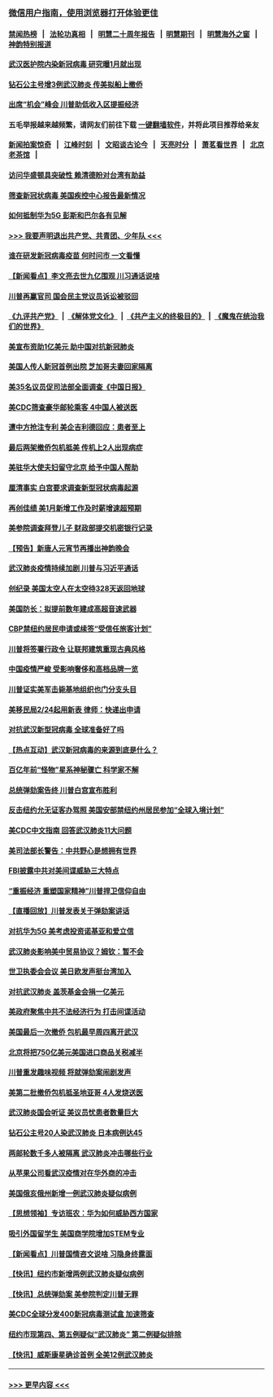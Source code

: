 ### [微信用户指南，使用浏览器打开体验更佳](https://github.com/gfw-breaker/banned-news1/blob/master/indexes/wechat-guide.md?t=0)
#### [禁闻热榜](热点新闻.md?t=0)  &nbsp;&nbsp;|&nbsp;&nbsp; [法轮功真相](https://github.com/gfw-breaker/truth/blob/master/README.md?t=0) &nbsp;&nbsp;|&nbsp;&nbsp; [明慧二十周年报告](https://github.com/gfw-breaker/mh-reports/blob/master/README.md?t=0) &nbsp;&nbsp;|&nbsp;&nbsp;[明慧期刊](https://github.com/gfw-breaker/mh-qikan) &nbsp;&nbsp;|&nbsp;&nbsp; [明慧海外之窗](https://github.com/gfw-breaker/mh-news/blob/master/README.md?t=0) &nbsp;&nbsp;|&nbsp;&nbsp; [神韵特别报道](https://github.com/gfw-breaker/mh-news/blob/master/shenyun.md?t=0)
#### [武汉医护院内染新冠病毒 研究曝1月就出现](../pages/nsc412/n11852928.md?t=02081822) 
#### [钻石公主号增3例武汉肺炎 传美拟船上撤侨](../pages/nsc412/n11853240.md?t=02081822) 
#### [出席“机会”峰会 川普助低收入区提振经济](../pages/nsc412/n11853232.md?t=02081822) 
#### 五毛举报越来越频繁，请网友们前往下载 [一键翻墙软件](https://github.com/gfw-breaker/ssr-accounts)，并将此项目推荐给亲友
#### [新闻拍案惊奇](https://github.com/gfw-breaker/banned-news1/blob/master/pages/link4.md) &nbsp;&nbsp;|&nbsp;&nbsp; [江峰时刻](https://github.com/gfw-breaker/banned-news1/blob/master/pages/link4.md) &nbsp;&nbsp;|&nbsp;&nbsp; [文昭谈古论今](https://github.com/gfw-breaker/banned-news1/blob/master/pages/link4.md) &nbsp;&nbsp;|&nbsp;&nbsp; [天亮时分](https://github.com/gfw-breaker/banned-news1/blob/master/pages/link4.md) &nbsp;&nbsp;|&nbsp;&nbsp; [萧茗看世界](https://github.com/gfw-breaker/banned-news1/blob/master/pages/link4.md) &nbsp;&nbsp;|&nbsp;&nbsp; [北京老茶馆](https://github.com/gfw-breaker/banned-news1/blob/master/pages/link4.md) &nbsp;&nbsp;|&nbsp;&nbsp; 
#### [访问华盛顿具突破性 赖清德盼对台湾有助益](../pages/nsc412/n11853129.md?t=02081822) 
#### [筛查新冠状病毒 美国疾控中心报告最新情况](../pages/nsc412/n11853070.md?t=02081822) 
#### [如何抵制华为5G 彭斯和巴尔各有见解](../pages/nsc412/n11852535.md?t=02081822) 
#### [>>> 我要声明退出共产党、共青团、少年队 <<<](https://github.com/begood0513/goodnews/blob/master/quit/letter.md) 
#### [谁在研发新冠病毒疫苗 何时问市 一文看懂](../pages/nsc412/n11852840.md?t=02081822) 
#### [【新闻看点】李文亮去世九亿围观 川习通话说啥](../pages/nsc412/n11852360.md?t=02081822) 
#### [川普再赢官司 国会民主党议员诉讼被驳回](../pages/nsc412/n11852287.md?t=02081822) 
#### [《九评共产党》](https://github.com/begood0513/9ping.md/blob/master/README.md) &nbsp;|&nbsp; [《解体党文化》](../../../../jtdwh.md/blob/master/README.md)  &nbsp;|&nbsp; [《共产主义的终极目的》](../../../../gczydzjmd.md/blob/master/README.md) &nbsp;|&nbsp; [《魔鬼在统治我们的世界》](../../../../mgztzwmdsj.md/blob/master/README.md) 
#### [美宣布资助1亿美元 助中国对抗新冠肺炎](../pages/nsc412/n11852531.md?t=02081822) 
#### [美国人传人新冠首例出院 芝加哥夫妻回家隔离](../pages/nsc412/n11852452.md?t=02081822) 
#### [美35名议员促司法部全面调查《中国日报》](../pages/nsc412/n11852435.md?t=02081822) 
#### [美CDC筛查豪华邮轮乘客 4中国人被送医](../pages/nsc412/n11852085.md?t=02081822) 
#### [遭中方抢注专利 美企吉利德回应：患者至上](../pages/nsc412/n11852037.md?t=02081822) 
#### [最后两架撤侨包机抵美 传机上2人出现病症](../pages/nsc412/n11852173.md?t=02081822) 
#### [美驻华大使夫妇留守北京 给予中国人帮助](../pages/nsc412/n11852165.md?t=02081822) 
#### [厘清事实 白宫要求调查新型冠状病毒起源](../pages/nsc412/n11852106.md?t=02081822) 
#### [再创佳绩 美1月新增工作及时薪增速超预期](../pages/nsc412/n11852174.md?t=02081822) 
#### [美参院调查拜登儿子 财政部提交机密银行记录](../pages/nsc412/n11851808.md?t=02081822) 
#### [【预告】新唐人元宵节再播出神韵晚会](../pages/nsc412/n11843192.md?t=02081822) 
#### [武汉肺炎疫情持续加剧 川普与习近平通话](../pages/nsc412/n11851613.md?t=02081822) 
#### [创纪录 美国太空人在太空待328天返回地球](../pages/nsc412/n11851266.md?t=02081822) 
#### [美国防长：拟提前数年建成高超音速武器](../pages/nsc412/n11850959.md?t=02081822) 
#### [CBP禁纽约居民申请或续签“受信任旅客计划”](../pages/nsc412/n11850857.md?t=02081822) 
#### [川普将签署行政令 让联邦建筑重现古典风格](../pages/nsc412/n11850654.md?t=02081822) 
#### [中国疫情严峻 受影响奢侈和高档品牌一览](../pages/nsc412/n11850319.md?t=02081822) 
#### [川普证实美军击毙基地组织也门分支头目](../pages/nsc412/n11850383.md?t=02081822) 
#### [美移民局2/24起用新表 律师：快递出申请](../pages/nsc412/n11848220.md?t=02081822) 
#### [对抗武汉新型冠病毒 全球准备好了吗](../pages/nsc412/n11850142.md?t=02081822) 
#### [【热点互动】武汉新冠病毒的来源到底是什么？](../pages/nsc412/n11849749.md?t=02081822) 
#### [百亿年前“怪物”星系神秘骤亡 科学家不解](../pages/nsc412/n11849863.md?t=02081822) 
#### [总统弹劾案告终 川普白宫宣布胜利](../pages/nsc412/n11849985.md?t=02081822) 
#### [反击纽约允无证客办驾照  美国安部禁纽约州居民参加“全球入境计划”](../pages/nsc412/n11849828.md?t=02081822) 
#### [美CDC中文指南 回答武汉肺炎11大问题](../pages/nsc412/n11849703.md?t=02081822) 
#### [美司法部长警告：中共野心是想拥有世界](../pages/nsc412/n11849769.md?t=02081822) 
#### [FBI披露中共对美间谍威胁三大特点](../pages/nsc412/n11849700.md?t=02081822) 
#### [“重振经济 重塑国家精神”川普捍卫信仰自由](../pages/nsc412/n11849641.md?t=02081822) 
#### [【直播回放】川普发表关于弹劾案讲话](../pages/nsc412/n11849472.md?t=02081822) 
#### [对抗华为5G 美考虑投资诺基亚和爱立信](../pages/nsc412/n11849510.md?t=02081822) 
#### [武汉肺炎影响美中贸易协议？姆钦：暂不会](../pages/nsc412/n11849497.md?t=02081822) 
#### [世卫执委会会议 美日欧发声挺台湾加入](../pages/nsc412/n11849433.md?t=02081822) 
#### [对抗武汉肺炎 盖茨基金会捐一亿美元](../pages/nsc412/n11848953.md?t=02081822) 
#### [美政府聚焦中共不法经济行为 打击间谍活动](../pages/nsc412/n11849322.md?t=02081822) 
#### [美国最后一次撤侨 包机最早周四离开武汉](../pages/nsc412/n11849395.md?t=02081822) 
#### [北京将把750亿美元美国进口商品关税减半](../pages/nsc412/n11848896.md?t=02081822) 
#### [川普重发趣味视频 将就弹劾案闹剧发声](../pages/nsc412/n11848715.md?t=02081822) 
#### [美第二批撤侨包机抵圣地亚哥 4人发烧送医](../pages/nsc412/n11847923.md?t=02081822) 
#### [武汉肺炎国会听证 美议员忧患者数量巨大](../pages/nsc412/n11844851.md?t=02081822) 
#### [钻石公主号20人染武汉肺炎 日本病例达45](../pages/nsc412/n11847823.md?t=02081822) 
#### [两邮轮数千多人被隔离 武汉肺炎冲击哪些行业](../pages/nsc412/n11847456.md?t=02081822) 
#### [从苹果公司看武汉疫情对在华外商的冲击](../pages/nsc412/n11847586.md?t=02081822) 
#### [美国俄亥俄州新增一例武汉肺炎疑似病例](../pages/nsc412/n11847714.md?t=02081822) 
#### [【思想领袖】专访班农：华为如何威胁西方国家](../pages/nsc412/n11847306.md?t=02081822) 
#### [吸引外国留学生 美国商学院增加STEM专业](../pages/nsc412/n11847417.md?t=02081822) 
#### [【新闻看点】川普国情咨文说啥 习隐身终露面](../pages/nsc412/n11847016.md?t=02081822) 
#### [【快讯】纽约市新增两例武汉肺炎疑似病例](../pages/nsc412/n11847250.md?t=02081822) 
#### [【快讯】总统弹劾案 美参院判定川普无罪](../pages/nsc412/n11847316.md?t=02081822) 
#### [美CDC全球分发400新冠病毒测试盒 加速筛查](../pages/nsc412/n11847260.md?t=02081822) 
#### [纽约市现第四、第五例疑似“武汉肺炎”   第二例疑似排除](../pages/nsc412/n11847332.md?t=02081822) 
#### [【快讯】威斯康星确诊首例 全美12例武汉肺炎](../pages/nsc412/n11847162.md?t=02081822) 

----
#### [ >>> 更早内容 <<< ](../indexes/nsc412-earlier.md)
